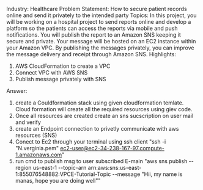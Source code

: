 Industry: Healthcare
Problem Statement:
How to secure patient records online and send it privately to the intended party
Topics:
In this project, you will be working on a hospital project to send reports online and
develop a platform so the patients can access the reports via mobile and push
notifications. You will publish the report to an Amazon SNS keeping it secure and
private. Your message will be hosted on an EC2 instance within your Amazon
VPC. By publishing the messages privately, you can improve the message
delivery and receipt through Amazon SNS.
Highlights:
1. AWS CloudFormation to create a VPC
2. Connect VPC with AWS SNS
3. Publish message privately with SNS

Answer: 
1. create a Couldformation stack using given cloudformation temlate. Cloud formation will create all the required resources using giev code.
2. Once all resources are created create an sns sucscription on user mail and verify
3. create an Endpoint connection to privetly communicate with aws resources (SNS)
4. Conect to Ec2 through your terminal using ssh client "ssh -i "N.verginia.pem" ec2-user@ec2-34-238-167-97.compute-1.amazonaws.com"
5. run cmd to publish msg to user subscribed E-main "aws sns publish --region us-east-1 --topic-arn arn:aws:sns:us-east-1:855076548882:VPCE-Tutorial-Topic --message "Hii, my name is manas, hope you are doing well""
